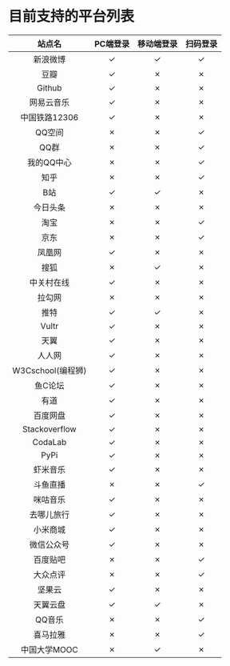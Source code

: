 # 目前支持的平台列表

|  站点名            | PC端登录 | 移动端登录  | 扫码登录    |
|  :----:            | :----:   | :----:      | :----:      |
|  新浪微博          | ✓        | ✓           | ✓           |
|  豆瓣              | ✓        | ✗           | ✗           |
|  Github            | ✓        | ✗           | ✗           |
|  网易云音乐        | ✓        | ✗           | ✗           |
|  中国铁路12306     | ✓        | ✗           | ✗           |
|  QQ空间            | ✗        | ✗           | ✓           |
|  QQ群              | ✗        | ✗           | ✓           |
|  我的QQ中心	     | ✗        | ✗           | ✓           |
|  知乎  		     | ✗        | ✗           | ✓           |
|  B站   		     | ✓        | ✓           | ✗           |
|  今日头条		     | ✗        | ✗           | ✗           |
|  淘宝              | ✗        | ✗           | ✓           |
|  京东              | ✗        | ✗           | ✓           |
|  凤凰网            | ✓        | ✗           | ✗           |
|  搜狐              | ✗        | ✓           | ✗           |
|  中关村在线        | ✓        | ✗           | ✗           |
|  拉勾网            | ✗        | ✗           | ✗           |
|  推特              | ✓        | ✓           | ✗           |
|  Vultr             | ✓        | ✗           | ✗           |
|  天翼              | ✓        | ✗           | ✗           |
|  人人网            | ✓        | ✗           | ✗           |
|  W3Cschool(编程狮) | ✓        | ✗           | ✗           |
|  鱼C论坛           | ✓        | ✗           | ✗           |
|  有道              | ✓        | ✗           | ✗           |
|  百度网盘          | ✓        | ✗           | ✗           |
|  Stackoverflow     | ✓        | ✗           | ✗           |
|  CodaLab           | ✓        | ✗           | ✗           |
|  PyPi              | ✓        | ✗           | ✗           |
|  虾米音乐          | ✓        | ✗           | ✗           |
|  斗鱼直播          | ✗        | ✗           | ✓           |
|  咪咕音乐          | ✓        | ✗           | ✗           |
|  去哪儿旅行        | ✓        | ✗           | ✗           |
|  小米商城          | ✓        | ✗           | ✗           |
|  微信公众号        | ✓        | ✗           | ✗           |
|  百度贴吧          | ✗        | ✗           | ✓           |
|  大众点评          | ✗        | ✗           | ✓           |
|  坚果云            | ✓        | ✗           | ✗           |
|  天翼云盘          | ✓        | ✓           | ✗           |
|  QQ音乐            | ✗        | ✗           | ✓           |
|  喜马拉雅          | ✗        | ✗           | ✓           |
|  中国大学MOOC      | ✗        | ✓           | ✗           |